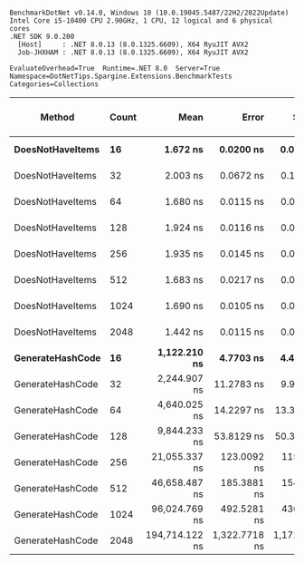 ```

BenchmarkDotNet v0.14.0, Windows 10 (10.0.19045.5487/22H2/2022Update)
Intel Core i5-10400 CPU 2.90GHz, 1 CPU, 12 logical and 6 physical cores
.NET SDK 9.0.200
  [Host]     : .NET 8.0.13 (8.0.1325.6609), X64 RyuJIT AVX2
  Job-JHXHAM : .NET 8.0.13 (8.0.1325.6609), X64 RyuJIT AVX2

EvaluateOverhead=True  Runtime=.NET 8.0  Server=True  
Namespace=DotNetTips.Spargine.Extensions.BenchmarkTests  Categories=Collections  

```
| Method           | Count | Mean           | Error         | StdDev        | StdErr      | Median         | Min            | Q1             | Q3             | Max            | Op/s          | CI99.9% Margin | Iterations | Kurtosis | MValue | Skewness | Rank | LogicalGroup | Baseline | Completed Work Items | Lock Contentions | Exceptions | Code Size | Allocated |
|----------------- |------ |---------------:|--------------:|--------------:|------------:|---------------:|---------------:|---------------:|---------------:|---------------:|--------------:|---------------:|-----------:|---------:|-------:|---------:|-----:|------------- |--------- |---------------------:|-----------------:|-----------:|----------:|----------:|
| **DoesNotHaveItems** | **16**    |       **1.672 ns** |     **0.0200 ns** |     **0.0187 ns** |   **0.0048 ns** |       **1.675 ns** |       **1.643 ns** |       **1.655 ns** |       **1.687 ns** |       **1.704 ns** | **598,216,765.1** |       **7.498 ns** |      **15.00** |    **1.507** |  **2.000** |   **0.0432** |    **2** | *****            | **No**       |                    **-** |                **-** |          **-** |      **65 B** |         **-** |
| DoesNotHaveItems | 32    |       2.003 ns |     0.0672 ns |     0.1327 ns |   0.0192 ns |       1.940 ns |       1.893 ns |       1.918 ns |       2.038 ns |       2.412 ns | 499,243,518.8 |      23.990 ns |      48.00 |    4.824 |  2.207 |   1.6461 |    3 | *            | No       |                    - |                - |          - |      65 B |         - |
| DoesNotHaveItems | 64    |       1.680 ns |     0.0115 ns |     0.0102 ns |   0.0027 ns |       1.683 ns |       1.663 ns |       1.672 ns |       1.688 ns |       1.696 ns | 595,081,193.2 |       6.999 ns |      14.00 |    1.718 |  2.000 |  -0.3315 |    2 | *            | No       |                    - |                - |          - |      65 B |         - |
| DoesNotHaveItems | 128   |       1.924 ns |     0.0116 ns |     0.0103 ns |   0.0027 ns |       1.926 ns |       1.899 ns |       1.919 ns |       1.932 ns |       1.935 ns | 519,740,107.3 |       6.999 ns |      14.00 |    3.043 |  2.000 |  -0.8624 |    3 | *            | No       |                    - |                - |          - |      65 B |         - |
| DoesNotHaveItems | 256   |       1.935 ns |     0.0145 ns |     0.0113 ns |   0.0033 ns |       1.936 ns |       1.912 ns |       1.931 ns |       1.942 ns |       1.951 ns | 516,743,179.5 |       5.998 ns |      12.00 |    2.319 |  2.000 |  -0.4491 |    3 | *            | No       |                    - |                - |          - |      65 B |         - |
| DoesNotHaveItems | 512   |       1.683 ns |     0.0217 ns |     0.0203 ns |   0.0052 ns |       1.678 ns |       1.660 ns |       1.668 ns |       1.697 ns |       1.734 ns | 594,112,897.5 |       7.497 ns |      15.00 |    3.048 |  2.000 |   0.9467 |    2 | *            | No       |                    - |                - |          - |      65 B |         - |
| DoesNotHaveItems | 1024  |       1.690 ns |     0.0105 ns |     0.0098 ns |   0.0025 ns |       1.692 ns |       1.670 ns |       1.685 ns |       1.696 ns |       1.707 ns | 591,764,049.9 |       7.499 ns |      15.00 |    2.364 |  2.000 |  -0.2733 |    2 | *            | No       |                    - |                - |          - |      65 B |         - |
| DoesNotHaveItems | 2048  |       1.442 ns |     0.0115 ns |     0.0108 ns |   0.0028 ns |       1.439 ns |       1.428 ns |       1.434 ns |       1.447 ns |       1.462 ns | 693,613,196.8 |       7.499 ns |      15.00 |    2.233 |  2.000 |   0.6067 |    1 | *            | No       |                    - |                - |          - |      65 B |         - |
| **GenerateHashCode** | **16**    |   **1,122.210 ns** |     **4.7703 ns** |     **4.4621 ns** |   **1.1521 ns** |   **1,121.694 ns** |   **1,114.110 ns** |   **1,119.200 ns** |   **1,125.126 ns** |   **1,130.053 ns** |     **891,098.8** |       **6.924 ns** |      **15.00** |    **1.961** |  **2.000** |  **-0.0694** |    **4** | *****            | **No**       |                    **-** |                **-** |          **-** |        **NA** |      **40 B** |
| GenerateHashCode | 32    |   2,244.907 ns |    11.2783 ns |     9.9979 ns |   2.6721 ns |   2,246.538 ns |   2,227.276 ns |   2,235.888 ns |   2,252.560 ns |   2,260.531 ns |     445,452.8 |       5.664 ns |      14.00 |    1.615 |  2.000 |  -0.1133 |    5 | *            | No       |                    - |                - |          - |        NA |      40 B |
| GenerateHashCode | 64    |   4,640.025 ns |    14.2297 ns |    13.3105 ns |   3.4367 ns |   4,642.362 ns |   4,617.265 ns |   4,627.680 ns |   4,648.081 ns |   4,665.102 ns |     215,516.1 |       5.782 ns |      15.00 |    1.940 |  2.000 |  -0.0443 |    6 | *            | No       |                    - |                - |          - |        NA |      40 B |
| GenerateHashCode | 128   |   9,844.233 ns |    53.8129 ns |    50.3366 ns |  12.9969 ns |   9,836.837 ns |   9,766.546 ns |   9,807.738 ns |   9,882.289 ns |   9,942.245 ns |     101,582.3 |       1.002 ns |      15.00 |    1.919 |  2.000 |   0.0812 |    7 | *            | No       |                    - |                - |          - |        NA |      40 B |
| GenerateHashCode | 256   |  21,055.337 ns |   123.0092 ns |   115.0629 ns |  29.7091 ns |  21,015.540 ns |  20,900.150 ns |  20,988.025 ns |  21,126.044 ns |  21,269.653 ns |      47,493.9 |      -7.355 ns |      15.00 |    2.051 |  2.000 |   0.5375 |    8 | *            | No       |                    - |                - |          - |        NA |      40 B |
| GenerateHashCode | 512   |  46,658.487 ns |   185.3881 ns |   154.8075 ns |  42.9359 ns |  46,651.712 ns |  46,373.465 ns |  46,552.133 ns |  46,723.227 ns |  46,987.234 ns |      21,432.3 |     -14.968 ns |      13.00 |    2.679 |  2.000 |   0.2388 |    9 | *            | No       |                    - |                - |          - |        NA |      40 B |
| GenerateHashCode | 1024  |  96,024.769 ns |   492.5281 ns |   436.6134 ns | 116.6898 ns |  96,063.287 ns |  95,041.895 ns |  95,889.166 ns |  96,291.293 ns |  96,580.322 ns |      10,414.0 |     -51.345 ns |      14.00 |    2.719 |  2.000 |  -0.7013 |   10 | *            | No       |                    - |                - |          - |        NA |      40 B |
| GenerateHashCode | 2048  | 194,714.122 ns | 1,322.7718 ns | 1,172.6028 ns | 313.3913 ns | 194,566.138 ns | 193,114.038 ns | 193,792.596 ns | 195,310.565 ns | 197,168.604 ns |       5,135.7 |    -149.696 ns |      14.00 |    2.197 |  2.000 |   0.4071 |   11 | *            | No       |                    - |                - |          - |        NA |      40 B |
